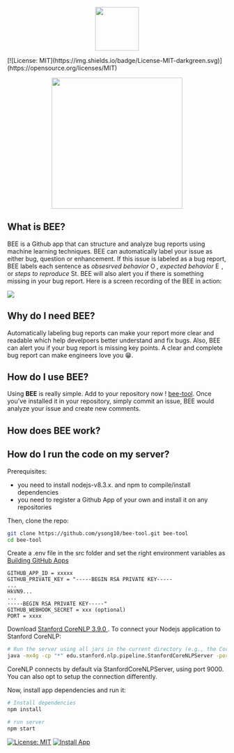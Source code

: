 <p align="center"> <img src="https://i.ibb.co/6bTfSwp/bee-icon.png?s=128&v=4" width="100"> </p>
[![License: MIT](https://img.shields.io/badge/License-MIT-darkgreen.svg)](https://opensource.org/licenses/MIT)
 <p align="center"> <img src= "https://i.ibb.co/tCLWKjk/bee-tool.png" width="300"></p>


## What is BEE?
BEE is a Github app that can structure and analyze bug reports using machine learning techniques. BEE can automatically label your issue as either bug, question or enhancement. If this issue is labeled as a bug report, BEE labels each sentence as _obsesrved behavior_ <img src="https://i.ibb.co/1G7bXhB/ob2.png" width="14" title="Observed Behavior (OB)"/>, _expected behavior_ <img src="https://i.ibb.co/mBgChsk/eb3.png" width="14" title="Expected Behavior (EB)"/>, or _steps to reproduce_ <img src="https://i.ibb.co/yWS7XhR/s2r2.png" width="14" title="Steps to Reproduce (S2R) ">. BEE will also alert you if there is something missing in your bug report. Here is a screen recording of the BEE in action:

![](https://github.com/ysong10/bee-tool/blob/master/bee-tool.gif)

## Why do I need BEE?
Automatically labeling bug reports can make your report more clear and readable which help develpoers better understand and fix bugs. Also, BEE can alert you if your bug report is missing key points. A clear and complete bug report can make engineers love you :grin:.

## How do I use BEE?
Using **BEE** is really simple. Add to your repository now ! <a href="https://github.com/apps/bee-tool/"> bee-tool</a>. Once you've installed it in your repository, simply commit an issue, BEE would analyze your issue and create new comments.
## How does BEE work?

## How do I run the code on my server?
Prerequisites:
 - you need to install nodejs-v8.3.x. and npm to compile/install dependencies
 - you need to register a Github App of your own and install it on any repositories

Then, clone the repo:
```sh
git clone https://github.com/ysong10/bee-tool.git bee-tool
cd bee-tool
```
Create a .env file in the src folder and set the right environment variables as <a href="https://developer.github.com/apps/building-github-apps/"> Building GitHub Apps</a>
 ```
GITHUB_APP_ID = xxxxx
GITHUB_PRIVATE_KEY = "-----BEGIN RSA PRIVATE KEY-----
...
HkVN9...
...
-----BEGIN RSA PRIVATE KEY-----"
GITHUB_WEBHOOK_SECRET = xxx (optional)
PORT = xxxx
```

Download <a href="https://stanfordnlp.github.io/CoreNLP/history.html"> Stanford CoreNLP 3.9.0 </a>. To connect your Nodejs application to Stanford CoreNLP:
```sh
# Run the server using all jars in the current directory (e.g., the CoreNLP home directory), 
java -mx4g -cp "*" edu.stanford.nlp.pipeline.StanfordCoreNLPServer -port 9000 -timeout 15000
```
CoreNLP connects by default via StanfordCoreNLPServer, using port 9000. You can also opt to setup the connection differently.

Now, install app dependencies and run it:
```sh
# Install dependencies
npm install

# run server
npm start
```



[![License: MIT](https://img.shields.io/badge/License-MIT-darkgreen.svg)](https://opensource.org/licenses/MIT)
[![Install App](https://img.shields.io/badge/GitHub%20Marketplace-Install%20App-blueviolet.svg?logo=github)](https://github.com/apps/bee-tool)


